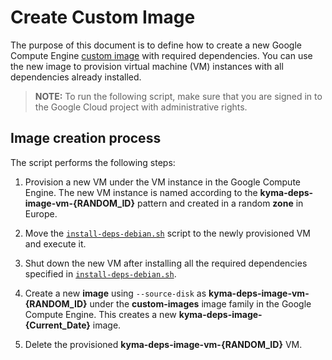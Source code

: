 # Create Custom Image
The purpose of this document is to define how to create a new Google Compute Engine [custom image](https://cloud.google.com/compute/docs/images?authuser=1#custom_images) with required dependencies. You can use the new image to provision virtual machine (VM) instances with all dependencies already installed.

> **NOTE:** To run the following script, make sure that you are signed in to the Google Cloud project with administrative rights.

## Image creation process

The script performs the following steps:

1. Provision a new VM under the VM instance in the Google Compute Engine.
   The new VM instance is named according to the **kyma-deps-image-vm-{RANDOM_ID}** pattern and created in a random **zone** in Europe.

2. Move the [`install-deps-debian.sh`](./install-deps-debian.sh) script to the newly provisioned VM and execute it.

3. Shut down the new VM after installing all the required dependencies specified in [`install-deps-debian.sh`](./install-deps-debian.sh).

4. Create a new **image** using `--source-disk` as **kyma-deps-image-vm-{RANDOM_ID}** under the **custom-images** image family in the Google Compute Engine. This creates a new **kyma-deps-image-{Current_Date}** image.

5. Delete the provisioned **kyma-deps-image-vm-{RANDOM_ID}** VM.
